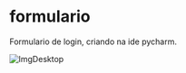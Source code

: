 # formulario

Formulario de login, criando na ide pycharm.


![ImgDesktop](https://user-images.githubusercontent.com/91515415/169102422-1a9463e5-4101-416f-9110-56407df52de4.PNG)
